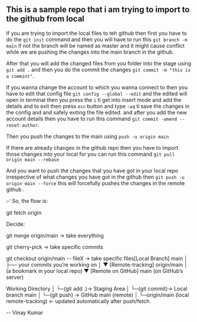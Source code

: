 ## This is a sample repo that i am trying to import to the github from local 

If you are trying to import the local files to teh github then first you have to do the `git init` command 
and then you will have to run this `git branch -m main` if not the branch will be named as master and it might cause conflict while we are pushing the changes into the main branch in the github.

After that you will add the changed files from you folder into the stage using `git add .` and then you do the commit the changes 
`git commit -m "this is a commint"`.

If you wanna change the account to which you wanna connect to then you have to edit that config file 
`git config --global --edit` and the edited will open in terminal then you press the `i` ti get into insert mode and add the details and to exit then press `esc` button and type `:wq` ti save the changes in the config and and safely exiting the file edited.
and after you add the new account details then you have to run this command `git commit -amend --reset-author`.


Then you push the changes to the main using `push -u origin main`

If there are already changes in the github repo then you have to import those changes into your local for you can run this command 
`git pull origin main --rebase`

And you want to push the changes that you have got in your local repo irrespective of what changes you have got in the github then 
`git push -u origin main --force` this will forcefully pushes the changes in the remote github .



✅ So, the flow is:

git fetch origin

Decide:

git merge origin/main → take everything

git cherry-pick <hash> → take specific commits

git checkout origin/main -- fileX → take specific files[Local Branch]        main
        │
        ├── your commits you’re working on
        │
        ▼
[Remote-tracking]     origin/main
        │   (a bookmark in your local repo)
        ▼
[Remote on GitHub]    main (on GitHub’s server)


Working Directory
      │
      └─(git add .)→ Staging Area
                       │
      └─(git commit)→ Local branch main
                           │
      └─(git push) → GitHub main (remote)
                           │
      └─origin/main (local remote-tracking) ← updated automatically after push/fetch.

-- Vinay Kumar 
